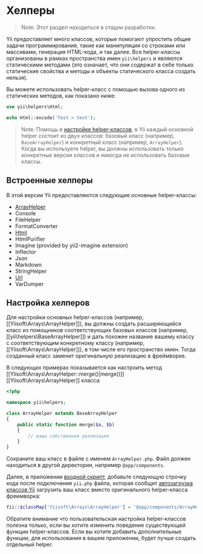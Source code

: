 Хелперы
=======

> Note: Этот раздел находиться в стадии разработки.

Yii предоставляет много классов, которые помогают упростить общие задачи программирования, такие как манипуляция со строками или массивами, генерация HTML-кода, и так далее. Все helper-классы организованы в рамках пространства имен `yii\helpers` и являются статическими методами
 (это означает, что они содержат в себе только статические свойства и методы и объекты статического класса создать нельзя).

Вы можете использовать helper-класс с помощью вызова одного из статических методов, как показано ниже:

```php
use yii\helpers\Html;

echo Html::encode('Test > test');
```

> Note: Помощь в [настройке helper-классов](#customizing-helper-classes), в Yii каждый основной helper состоит из двух классов: базовый класс (например, `BaseArrayHelper`) и конкретный класс (например, `ArrayHelper`).
  Когда вы используете helper, вы должны использовать только конкретные версии классов и никогда не использовать базовые классы.


Встроенные хелперы
------------------

В этой версии Yii предоставляются следующие основные helper-классы:

- [ArrayHelper](helper-array.md)
- Console
- FileHelper
- FormatConverter
- [Html](helper-html.md)
- HtmlPurifier
- Imagine (provided by yii2-imagine extension)
- Inflector
- Json
- Markdown
- StringHelper
- [Url](helper-url.md)
- VarDumper


Настройка хелперов <span id="customizing-helper-classes"></span>
--------------------------

Для настройки основных helper-классов (например, [[Yiisoft\Arrays\ArrayHelper]]), вы должны создать расширяющийся класс из помощников соответствующих базовых классов (например, [[yii\helpers\BaseArrayHelper]]) и дать похожее название вашему классу с соответствующим конкретному классу (например, [[Yiisoft\Arrays\ArrayHelper]]), в том числе его пространство имен. Тогда созданный класс заменит оригинальную реализацию в фреймворке.

В следующих примерах показывается как настроить метод [[Yiisoft\Arrays\ArrayHelper::merge()|merge()]]
[[Yiisoft\Arrays\ArrayHelper]] класса:

```php
<?php

namespace yii\helpers;

class ArrayHelper extends BaseArrayHelper
{
    public static function merge($a, $b)
    {
        // ваша собственная реализация
    }
}
```

Сохраните ваш класс в файле с именем `ArrayHelper.php`. Файл должен находиться в другой директории, например `@app/components`.

Далее, в приложении [входной скрипт](structure-entry-scripts.md), добавьте следующую строчку кода
после подключения `yii.php` файла, которая сообщит [автозагрузка классов Yii](concept-autoloading.md) загрузить
ваш класс вместо оригинального helper-класса фреимворка:

```php
Yii::$classMap['Yiisoft\Arrays\ArrayHelper'] = '@app/components/ArrayHelper.php';
```

Обратите внимание что пользовательская настройка helper-классов полезна только, если вы хотите изменить поведение существующей функции helper-классов. Если вы хотите добавить дополнительные функции, для использования в вашем приложении, будет лучше создать отдельный helper.
